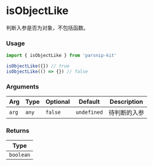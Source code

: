 # isObjectLike
      
判断入参是否为对象，不包括函数。

### Usage

```ts
import { isObjectLike } from 'parsnip-kit'

isObjectLike({}) // true
isObjectLike(() => {}) // false
```

      
### Arguments
      
| Arg | Type | Optional | Default | Description |
| --- | --- | --- | --- | --- |
| `arg` | `any` | `false` | `undefined` | 待判断的入参  |
      
### Returns

| Type |
| ---  |
| `boolean`  |